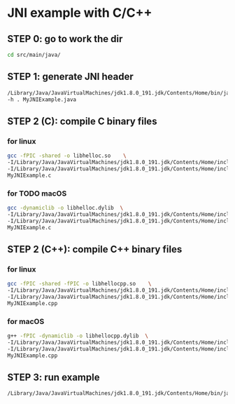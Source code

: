 # JNI example with C/C++

## STEP 0: go to work the dir
```bash
cd src/main/java/
```

## STEP 1: generate JNI header
```bash
/Library/Java/JavaVirtualMachines/jdk1.8.0_191.jdk/Contents/Home/bin/javac \
-h . MyJNIExample.java
```


## STEP 2 (C): compile C binary files
### for linux
```bash
gcc -fPIC -shared -o libhelloc.so    \
-I/Library/Java/JavaVirtualMachines/jdk1.8.0_191.jdk/Contents/Home/include/ \
-I/Library/Java/JavaVirtualMachines/jdk1.8.0_191.jdk/Contents/Home/include/darwin/ \
MyJNIExample.c
```

### for TODO macOS
```bash
gcc -dynamiclib -o libhelloc.dylib  \
-I/Library/Java/JavaVirtualMachines/jdk1.8.0_191.jdk/Contents/Home/include/ \
-I/Library/Java/JavaVirtualMachines/jdk1.8.0_191.jdk/Contents/Home/include/darwin/ \
MyJNIExample.c
```

## STEP 2 (C++): compile C++ binary files
### for linux
```bash
gcc -fPIC -shared -fPIC -o libhellocpp.so    \
-I/Library/Java/JavaVirtualMachines/jdk1.8.0_191.jdk/Contents/Home/include/ \
-I/Library/Java/JavaVirtualMachines/jdk1.8.0_191.jdk/Contents/Home/include/darwin/ \
MyJNIExample.cpp
```
 
### for macOS
```bash
g++ -fPIC -dynamiclib -o libhellocpp.dylib  \
-I/Library/Java/JavaVirtualMachines/jdk1.8.0_191.jdk/Contents/Home/include/ \
-I/Library/Java/JavaVirtualMachines/jdk1.8.0_191.jdk/Contents/Home/include/darwin/ \
MyJNIExample.cpp
```


## STEP 3: run example
```bash
/Library/Java/JavaVirtualMachines/jdk1.8.0_191.jdk/Contents/Home/bin/java -Djava.library.path=. MyJNIExample
```
